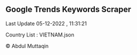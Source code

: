 

## Google Trends Keywords Scraper 
 
Last Update 05-12-2022 , 11:31:21

Country List :
VIETNAM.json



© Abdul Muttaqin 
